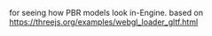 for seeing how PBR models look in-Engine. 
based on https://threejs.org/examples/webgl_loader_gltf.html
